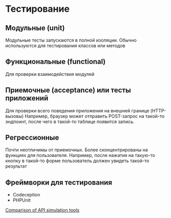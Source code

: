 # Тестирование

## Модульные (unit)

Модульные тесты запускаются в полной изоляции.
Обычно используются для тестирования классов или методов

## Функциональные (functional)

Для проверки взаимодействия модулей

## Приемочные (acceptance) или тесты приложений

Для проверки всего поведения приложения на внешней границе (HTTP-вызовы)
Например, браузер может отправить POST-запрос на такой-то эндпоинт, после чего в такой-то таблице появится запись.

## Регрессионные

Почти неотличимы от приемочных. Более сконцентрированы на функциях для пользователя.
Например, после нажатия на такую-то кнопку в такой-то форме пользователь должен увидеть такой-то результат

## Фреймворки для тестирования

* Codeception
* PHPUnit

[Comparison of API simulation tools](https://en.wikipedia.org/wiki/Comparison_of_API_simulation_tools)
